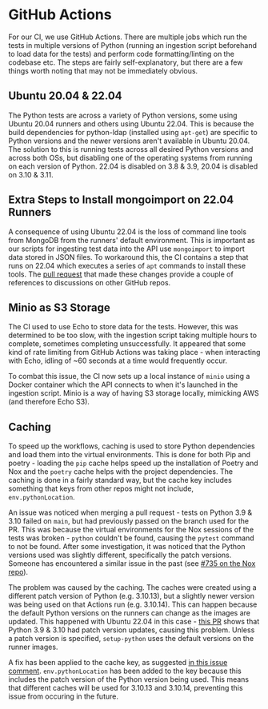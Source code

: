 # GitHub Actions

For our CI, we use GitHub Actions. There are multiple jobs which run the tests in multiple versions of Python (running an ingestion script beforehand to load data for the tests) and perform code formatting/linting on the codebase etc. The steps are fairly self-explanatory, but there are a few things worth noting that may not be immediately obvious.

## Ubuntu 20.04 & 22.04
The Python tests are across a variety of Python versions, some using Ubuntu 20.04 runners and others using Ubuntu 22.04. This is because the build dependencies for python-ldap (installed using `apt-get`) are specific to Python versions and the newer versions aren't available in Ubuntu 20.04. The solution to this is running tests across all desired Python versions and across both OSs, but disabling one of the operating systems from running on each version of Python. 22.04 is disabled on 3.8 & 3.9, 20.04 is disabled on 3.10 & 3.11.

## Extra Steps to Install mongoimport on 22.04 Runners
A consequence of using Ubuntu 22.04 is the loss of command line tools from MongoDB from the runners' default environment. This is important as our scripts for ingesting test data into the API use `mongoimport` to import data stored in JSON files. To workaround this, the CI contains a step that runs on 22.04 which executes a series of `apt` commands to install these tools. The [pull request](https://github.com/ral-facilities/operationsgateway-api/pull/97) that made these changes provide a couple of references to discussions on other GitHub repos.

## Minio as S3 Storage
The CI used to use Echo to store data for the tests. However, this was determined to be too slow, with the ingestion script taking multiple hours to complete, sometimes completing unsuccessfully. It appeared that some kind of rate limiting from GitHub Actions was taking place - when interacting with Echo, idling of ~60 seconds at a time would frequently occur.

To combat this issue, the CI now sets up a local instance of `minio` using a Docker container which the API connects to when it's launched in the ingestion script. Minio is a way of having S3 storage locally, mimicking AWS (and therefore Echo S3).

## Caching
To speed up the workflows, caching is used to store Python dependencies and load them into the virtual environments. This is done for both Pip and poetry - loading the `pip` cache helps speed up the installation of Poetry and Nox and the `poetry` cache helps with the project dependencies. The caching is done in a fairly standard way, but the cache key includes something that keys from other repos might not include, `env.pythonLocation`.

An issue was noticed when merging a pull request - tests on Python 3.9 & 3.10 failed on `main`, but had previously passed on the branch used for the PR. This was because the virtual environments for the Nox sessions of the tests was broken - `python` couldn't be found, causing the `pytest` command to not be found. After some investigation, it was noticed that the Python versions used was slightly different, specifically the patch versions. Someone has encountered a similar issue in the past (see [#735 on the Nox repo](https://github.com/wntrblm/nox/issues/735)).

The problem was caused by the caching. The caches were created using a different patch version of Python (e.g. 3.10.13), but a slightly newer version was being used on that Actions run (e.g. 3.10.14). This can happen because the default Python versions on the runners can change as the images are updated. This happened with Ubuntu 22.04 in this case - [this PR](https://github.com/actions/runner-images/pull/9560) shows that Python 3.9 & 3.10 had patch version updates, causing this problem. Unless a patch version is specified, `setup-python` uses the default versions on the runner images.

A fix has been applied to the cache key, as suggested [in this issue comment](https://github.com/wntrblm/nox/issues/735#issuecomment-1854599576). `env.pythonLocation` has been added to the key because this includes the patch version of the Python version being used. This means that different caches will be used for 3.10.13 and 3.10.14, preventing this issue from occuring in the future.
